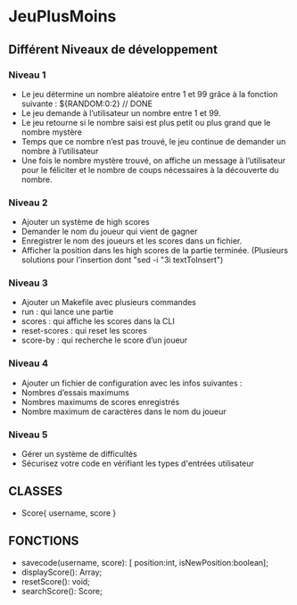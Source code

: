 # JeuPlusMoins

## Différent Niveaux de développement

### Niveau 1
- Le jeu détermine un nombre aléatoire entre 1 et 99 grâce à la fonction suivante : ${RANDOM:0:2} // DONE
- Le jeu demande à l’utilisateur un nombre entre 1 et 99. 
- Le jeu retourne si le nombre saisi est plus petit ou plus grand que le nombre mystère
- Temps que ce nombre n’est pas trouvé, le jeu continue de demander un nombre à l’utilisateur
- Une fois le nombre mystère trouvé, on affiche un message à l’utilisateur pour le féliciter et le nombre de coups nécessaires à la découverte du nombre.

### Niveau 2
- Ajouter un système de high scores
- Demander le nom du joueur qui vient de gagner
- Enregistrer le nom des joueurs et les scores dans un fichier.
- Afficher la position dans les high scores de la partie terminée. (Plusieurs solutions pour l'insertion dont "sed -i "3i textToInsert")

### Niveau 3
- Ajouter un Makefile avec plusieurs commandes
- run : qui lance une partie
- scores : qui affiche les scores dans la CLI
- reset-scores : qui reset les scores
- score-by : qui recherche le score d’un joueur

### Niveau 4
- Ajouter un fichier de configuration avec les infos suivantes :
- Nombres d’essais maximums
- Nombres maximums de scores enregistrés
- Nombre maximum de caractères dans le nom du joueur

### Niveau 5
- Gérer un système de difficultés 
- Sécurisez votre code en vérifiant les types d'entrées utilisateur 


## CLASSES

- Score{ username, score }


## FONCTIONS

- savecode(username, score): [ position:int, isNewPosition:boolean];
- displayScore(): Array<Score>;
- resetScore(): void;
- searchScore(): Score;